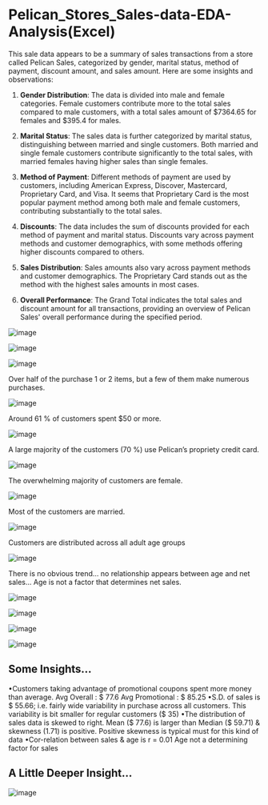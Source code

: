 # Pelican_Stores_Sales-data-EDA-Analysis(Excel)

This sale data appears to be a summary of sales transactions from a store called Pelican Sales, categorized by gender, marital status, method of payment, discount amount, and sales amount. Here are some insights and observations:

1. **Gender Distribution**: The data is divided into male and female categories. Female customers contribute more to the total sales compared to male customers, with a total sales amount of $7364.65 for females and $395.4 for males.

2. **Marital Status**: The sales data is further categorized by marital status, distinguishing between married and single customers. Both married and single female customers contribute significantly to the total sales, with married females having higher sales than single females.

3. **Method of Payment**: Different methods of payment are used by customers, including American Express, Discover, Mastercard, Proprietary Card, and Visa. It seems that Proprietary Card is the most popular payment method among both male and female customers, contributing substantially to the total sales.

4. **Discounts**: The data includes the sum of discounts provided for each method of payment and marital status. Discounts vary across payment methods and customer demographics, with some methods offering higher discounts compared to others.

5. **Sales Distribution**: Sales amounts also vary across payment methods and customer demographics. The Proprietary Card stands out as the method with the highest sales amounts in most cases.

6. **Overall Performance**: The Grand Total indicates the total sales and discount amount for all transactions, providing an overview of Pelican Sales' overall performance during the specified period.



![image](https://github.com/Dillipmeher/Pelican_Store_Sales-data-EDA-Analysis-Excel/assets/143451788/d077c1ec-7c55-431c-b677-d1f5936577f1)

![image](https://github.com/Dillipmeher/Pelican_Store_Sales-data-EDA-Analysis-Excel/assets/143451788/a0f0a2a2-19e4-44e3-b1bf-41b41e4c4972)


![image](https://github.com/Dillipmeher/Pelican_Store_Sales-data-EDA-Analysis-Excel/assets/143451788/8f1a7862-6425-4d63-82d4-4d92f97fd159)

Over half of the purchase 1 or 2 items, but a few of them make numerous purchases.


![image](https://github.com/Dillipmeher/Pelican_Store_Sales-data-EDA-Analysis-Excel/assets/143451788/936ef647-520d-4b19-8dbe-293c52cf3c50)

Around 61 % of customers spent $50 or more.

![image](https://github.com/Dillipmeher/Pelican_Store_Sales-data-EDA-Analysis-Excel/assets/143451788/59162bb3-b23b-484a-be04-d19528d29007)


A large majority of the customers (70 %) use Pelican’s propriety credit card.

![image](https://github.com/Dillipmeher/Pelican_Store_Sales-data-EDA-Analysis-Excel/assets/143451788/8e670ac4-6f62-4e85-809c-1bb03eeee12a)


The overwhelming majority of customers are female.

![image](https://github.com/Dillipmeher/Pelican_Store_Sales-data-EDA-Analysis-Excel/assets/143451788/b510fe95-f9cd-4a7a-b419-1a8a95ac67ee)


Most of the customers are married.

![image](https://github.com/Dillipmeher/Pelican_Store_Sales-data-EDA-Analysis-Excel/assets/143451788/723babbc-9475-4da7-be05-d0b43b06a4de)


Customers are distributed across all adult age groups

![image](https://github.com/Dillipmeher/Pelican_Store_Sales-data-EDA-Analysis-Excel/assets/143451788/64cc8718-a17b-4b09-9085-581c7f90961c)

There is no obvious trend…
no relationship appears between age and net sales...
Age is not a factor that determines net sales.


![image](https://github.com/Dillipmeher/Pelican_Store_Sales-data-EDA-Analysis-Excel/assets/143451788/cdec4a07-4c49-4613-b518-8330ffe04af6)


![image](https://github.com/Dillipmeher/Pelican_Store_Sales-data-EDA-Analysis-Excel/assets/143451788/f90ef017-0e58-41f1-870e-77019015e9e5)



![image](https://github.com/Dillipmeher/Pelican_Store_Sales-data-EDA-Analysis-Excel/assets/143451788/048fcdfa-2ebc-4f0b-94bf-b80c4b7838e6)



![image](https://github.com/Dillipmeher/Pelican_Store_Sales-data-EDA-Analysis-Excel/assets/143451788/bc470110-971e-416a-9fa9-e58b73b122ad)


## Some Insights…
•Customers taking advantage of promotional coupons spent more money than average.
Avg Overall : $ 77.6 Avg Promotional : $ 85.25
•S.D. of sales is $ 55.66;
i.e. fairly wide variability in purchase across all customers. This variability is bit smaller for regular customers ($ 35)
•The distribution of sales data is skewed to right.
Mean ($ 77.6) is larger than Median ($ 59.71) & skewness (1.71) is positive.
Positive skewness is typical must for this kind of data
•Cor-relation between sales & age is r = 0.01
Age not a determining factor for sales

## A Little Deeper Insight…

![image](https://github.com/Dillipmeher/Pelican_Store_Sales-data-EDA-Analysis-Excel/assets/143451788/77a0947b-7f0d-48e9-b7fc-553ae4278dcc)






